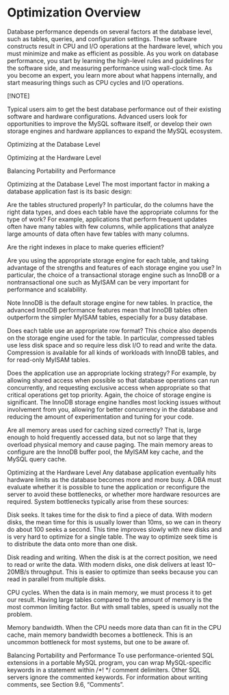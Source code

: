 # Optimization Overview
Database performance depends on several factors at the database level, such as tables, queries, and configuration settings. These software constructs result in CPU and I/O operations at the hardware level, which you must minimize and make as efficient as possible. As you work on database performance, you start by learning the high-level rules and guidelines for the software side, and measuring performance using wall-clock time. As you become an expert, you learn more about what happens internally, and start measuring things such as CPU cycles and I/O operations.

[!NOTE]

Typical users aim to get the best database performance out of their existing software and hardware configurations. Advanced users look for opportunities to improve the MySQL software itself, or develop their own storage engines and hardware appliances to expand the MySQL ecosystem.

Optimizing at the Database Level

Optimizing at the Hardware Level

Balancing Portability and Performance

Optimizing at the Database Level
The most important factor in making a database application fast is its basic design:

Are the tables structured properly? In particular, do the columns have the right data types, and does each table have the appropriate columns for the type of work? For example, applications that perform frequent updates often have many tables with few columns, while applications that analyze large amounts of data often have few tables with many columns.

Are the right indexes in place to make queries efficient?

Are you using the appropriate storage engine for each table, and taking advantage of the strengths and features of each storage engine you use? In particular, the choice of a transactional storage engine such as InnoDB or a nontransactional one such as MyISAM can be very important for performance and scalability.

Note
InnoDB is the default storage engine for new tables. In practice, the advanced InnoDB performance features mean that InnoDB tables often outperform the simpler MyISAM tables, especially for a busy database.

Does each table use an appropriate row format? This choice also depends on the storage engine used for the table. In particular, compressed tables use less disk space and so require less disk I/O to read and write the data. Compression is available for all kinds of workloads with InnoDB tables, and for read-only MyISAM tables.

Does the application use an appropriate locking strategy? For example, by allowing shared access when possible so that database operations can run concurrently, and requesting exclusive access when appropriate so that critical operations get top priority. Again, the choice of storage engine is significant. The InnoDB storage engine handles most locking issues without involvement from you, allowing for better concurrency in the database and reducing the amount of experimentation and tuning for your code.

Are all memory areas used for caching sized correctly? That is, large enough to hold frequently accessed data, but not so large that they overload physical memory and cause paging. The main memory areas to configure are the InnoDB buffer pool, the MyISAM key cache, and the MySQL query cache.

Optimizing at the Hardware Level
Any database application eventually hits hardware limits as the database becomes more and more busy. A DBA must evaluate whether it is possible to tune the application or reconfigure the server to avoid these bottlenecks, or whether more hardware resources are required. System bottlenecks typically arise from these sources:

Disk seeks. It takes time for the disk to find a piece of data. With modern disks, the mean time for this is usually lower than 10ms, so we can in theory do about 100 seeks a second. This time improves slowly with new disks and is very hard to optimize for a single table. The way to optimize seek time is to distribute the data onto more than one disk.

Disk reading and writing. When the disk is at the correct position, we need to read or write the data. With modern disks, one disk delivers at least 10–20MB/s throughput. This is easier to optimize than seeks because you can read in parallel from multiple disks.

CPU cycles. When the data is in main memory, we must process it to get our result. Having large tables compared to the amount of memory is the most common limiting factor. But with small tables, speed is usually not the problem.

Memory bandwidth. When the CPU needs more data than can fit in the CPU cache, main memory bandwidth becomes a bottleneck. This is an uncommon bottleneck for most systems, but one to be aware of.

Balancing Portability and Performance
To use performance-oriented SQL extensions in a portable MySQL program, you can wrap MySQL-specific keywords in a statement within /*! */ comment delimiters. Other SQL servers ignore the commented keywords. For information about writing comments, see Section 9.6, “Comments”.
